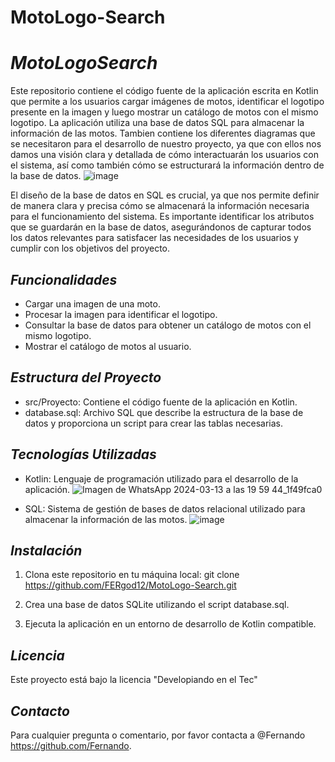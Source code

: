 # MotoLogo-Search
# *MotoLogoSearch*

Este repositorio contiene el código fuente de la aplicación escrita en Kotlin que permite a los usuarios cargar imágenes de motos, identificar el logotipo presente en la imagen y luego mostrar un catálogo de motos con el mismo logotipo. La aplicación utiliza una base de datos SQL para almacenar la información de las motos. Tambien contiene los diferentes diagramas que se necesitaron para el desarrollo de nuestro proyecto, ya que con ellos nos damos una visión clara y detallada de cómo interactuarán los usuarios con el sistema, así como también cómo se estructurará la información dentro de la base de datos.
![image](https://github.com/FERgod12/MotoLogo-Code-/assets/159978743/cd311f56-340f-4f81-b3af-cb321d1c6113)

El diseño de la base de datos en SQL es crucial, ya que nos permite definir de manera clara y precisa cómo se almacenará la información necesaria para el funcionamiento del sistema. Es importante identificar los atributos que se guardarán en la base de datos, asegurándonos de capturar todos los datos relevantes para satisfacer las necesidades de los usuarios y cumplir con los objetivos del proyecto.


## *Funcionalidades*

- Cargar una imagen de una moto.
- Procesar la imagen para identificar el logotipo.
- Consultar la base de datos para obtener un catálogo de motos con el mismo logotipo.
- Mostrar el catálogo de motos al usuario.

## *Estructura del Proyecto*

- src/Proyecto: Contiene el código fuente de la aplicación en Kotlin.
- database.sql: Archivo SQL que describe la estructura de la base de datos y proporciona un script para crear las tablas necesarias.

## *Tecnologías Utilizadas*

- Kotlin: Lenguaje de programación utilizado para el desarrollo de la aplicación.
  ![Imagen de WhatsApp 2024-03-13 a las 19 59 44_1f49fca0](https://github.com/FERgod12/MotoLogo-Code-/assets/159978743/cb14304a-ab6e-47a2-bc6e-a6f7e348cf58)

- SQL: Sistema de gestión de bases de datos relacional utilizado para almacenar la información de las motos.
  ![image](https://github.com/FERgod12/MotoLogo-Code-/assets/159978743/c69e70fb-7828-4ea4-a0a5-2a46efdc19aa)


## *Instalación*

1. Clona este repositorio en tu máquina local:
git clone https://github.com/FERgod12/MotoLogo-Search.git


3. Crea una base de datos SQLite utilizando el script database.sql.

4. Ejecuta la aplicación en un entorno de desarrollo de Kotlin compatible.


## *Licencia*

Este proyecto está bajo la licencia "Developiando en el Tec"

## *Contacto*

Para cualquier pregunta o comentario, por favor contacta a @Fernando https://github.com/Fernando.
